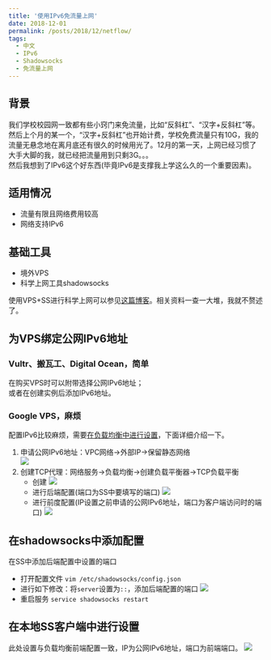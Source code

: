 ```yaml
---
title: '使用IPv6免流量上网'
date: 2018-12-01
permalink: /posts/2018/12/netflow/
tags:
  - 中文
  - IPv6
  - Shadowsocks
  - 免流量上网
---
```


## 背景

我们学校校园网一致都有些小窍门来免流量，比如“反斜杠”、“汉字+反斜杠”等。然后上个月的某一个，“汉字+反斜杠”也开始计费，学校免费流量只有10G，我的流量无悬念地在离月底还有很久的时候用光了。12月的第一天，上网已经习惯了大手大脚的我，就已经把流量用到只剩3G。。。  
然后我想到了IPv6这个好东西(毕竟IPv6是支撑我上学这么久的一个重要因素)。

## 适用情况

* 流量有限且网络费用较高
* 网络支持IPv6

## 基础工具

* 境外VPS
* 科学上网工具shadowsocks  

使用VPS+SS进行科学上网可以参见[这篇博客](https://lijian.ac.cn/posts/2018/06/vps-ss/)。相关资料一查一大堆，我就不赘述了。

## 为VPS绑定公网IPv6地址
### Vultr、搬瓦工、Digital Ocean，简单   
  在购买VPS时可以附带选择公网IPv6地址；  
  或者在创建实例后添加IPv6地址。
### Google VPS，麻烦  
  配置IPv6比较麻烦，需要[在负载均衡中进行设置](https://cloud.google.com/compute/docs/load-balancing/ipv6)，下面详细介绍一下。  
1. 申请公网IPv6地址：VPC网络->外部IP->保留静态网络  
   ![](https://lijian.ac.cn/files/ipv6-public.png)
2. 创建TCP代理：网络服务->负载均衡->创建负载平衡器->TCP负载平衡  
   * 创建
   ![](https://superlj666.githu.io/files/create_balancing.png)
   * 进行后端配置(端口为SS中要填写的端口)
   ![](https://superlj666.githu.io/files/backend.png)
   * 进行前度配置(IP设置之前申请的公网IPv6地址，端口为客户端访问时的端口)
   ![](https://superlj666.githu.io/files/frontend.png)

## 在shadowsocks中添加配置
在SS中添加后端配置中设置的端口
* 打开配置文件
```vim /etc/shadowsocks/config.json```
* 进行如下修改：将`server`设置为`::`，添加后端配置的端口
![](https://superlj666.githu.io/files/ss_config.png)
* 重启服务
```service shadowsocks restart```

## 在本地SS客户端中进行设置
此处设置与负载均衡前端配置一致，IP为公网IPv6地址，端口为前端端口。
![](https://superlj666.githu.io/files/ss_client_config.png)